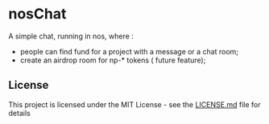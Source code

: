 # nosChat

A simple chat, running in nos, where :
 - people can find fund for a project with a message or a chat room;
 - create an airdrop room for np-* tokens ( future feature);

## License

This project is licensed under the MIT License - see the [LICENSE.md](LICENSE.md) file for details
